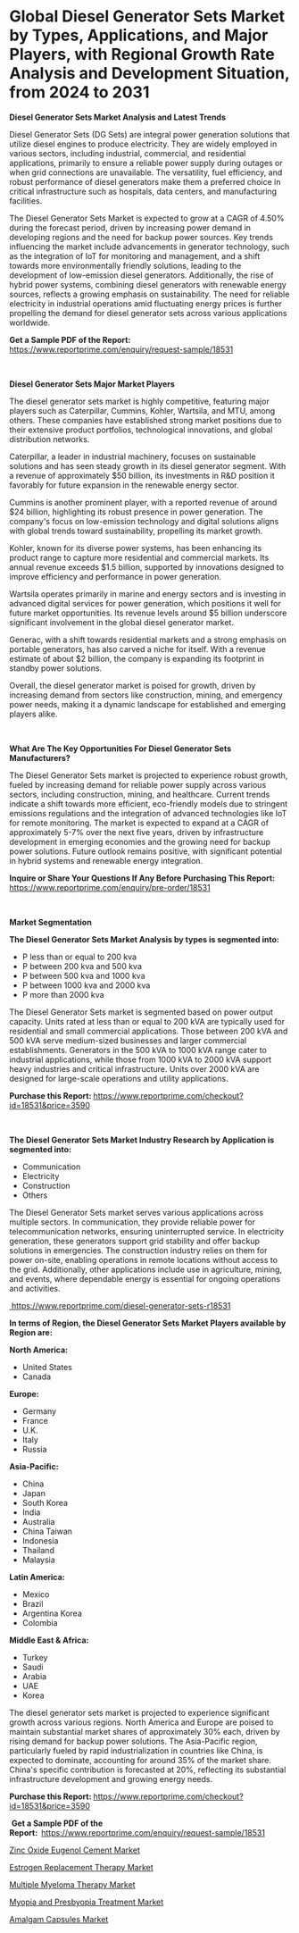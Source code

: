 <p><h1>Global Diesel Generator Sets Market by Types, Applications, and Major Players, with Regional Growth Rate Analysis and Development Situation, from 2024 to 2031</h1></p><p><strong>Diesel Generator Sets Market Analysis and Latest Trends</strong></p>
<p><p>Diesel Generator Sets (DG Sets) are integral power generation solutions that utilize diesel engines to produce electricity. They are widely employed in various sectors, including industrial, commercial, and residential applications, primarily to ensure a reliable power supply during outages or when grid connections are unavailable. The versatility, fuel efficiency, and robust performance of diesel generators make them a preferred choice in critical infrastructure such as hospitals, data centers, and manufacturing facilities.</p><p>The Diesel Generator Sets Market is expected to grow at a CAGR of 4.50% during the forecast period, driven by increasing power demand in developing regions and the need for backup power sources. Key trends influencing the market include advancements in generator technology, such as the integration of IoT for monitoring and management, and a shift towards more environmentally friendly solutions, leading to the development of low-emission diesel generators. Additionally, the rise of hybrid power systems, combining diesel generators with renewable energy sources, reflects a growing emphasis on sustainability. The need for reliable electricity in industrial operations amid fluctuating energy prices is further propelling the demand for diesel generator sets across various applications worldwide.</p></p>
<p><strong>Get a Sample PDF of the Report:&nbsp;</strong> <a href="https://www.reportprime.com/enquiry/request-sample/18531?utm_campaign=1159&utm_medium=2&utm_source=Github&utm_content=ia&utm_term=21112024&utm_id=diesel-generator-sets">https://www.reportprime.com/enquiry/request-sample/18531</a></p>
<p>&nbsp;</p>
<p><strong>Diesel Generator Sets Major Market Players</strong></p>
<p><p>The diesel generator sets market is highly competitive, featuring major players such as Caterpillar, Cummins, Kohler, Wartsila, and MTU, among others. These companies have established strong market positions due to their extensive product portfolios, technological innovations, and global distribution networks.</p><p>Caterpillar, a leader in industrial machinery, focuses on sustainable solutions and has seen steady growth in its diesel generator segment. With a revenue of approximately $50 billion, its investments in R&D position it favorably for future expansion in the renewable energy sector.</p><p>Cummins is another prominent player, with a reported revenue of around $24 billion, highlighting its robust presence in power generation. The company's focus on low-emission technology and digital solutions aligns with global trends toward sustainability, propelling its market growth.</p><p>Kohler, known for its diverse power systems, has been enhancing its product range to capture more residential and commercial markets. Its annual revenue exceeds $1.5 billion, supported by innovations designed to improve efficiency and performance in power generation.</p><p>Wartsila operates primarily in marine and energy sectors and is investing in advanced digital services for power generation, which positions it well for future market opportunities. Its revenue levels around $5 billion underscore significant involvement in the global diesel generator market.</p><p>Generac, with a shift towards residential markets and a strong emphasis on portable generators, has also carved a niche for itself. With a revenue estimate of about $2 billion, the company is expanding its footprint in standby power solutions.</p><p>Overall, the diesel generator market is poised for growth, driven by increasing demand from sectors like construction, mining, and emergency power needs, making it a dynamic landscape for established and emerging players alike.</p></p>
<p>&nbsp;</p>
<p><strong>What Are The Key Opportunities For Diesel Generator Sets Manufacturers?</strong></p>
<p><p>The Diesel Generator Sets market is projected to experience robust growth, fueled by increasing demand for reliable power supply across various sectors, including construction, mining, and healthcare. Current trends indicate a shift towards more efficient, eco-friendly models due to stringent emissions regulations and the integration of advanced technologies like IoT for remote monitoring. The market is expected to expand at a CAGR of approximately 5-7% over the next five years, driven by infrastructure development in emerging economies and the growing need for backup power solutions. Future outlook remains positive, with significant potential in hybrid systems and renewable energy integration.</p></p>
<p><strong>Inquire or Share Your Questions If Any Before Purchasing This Report:</strong> <a href="https://www.reportprime.com/enquiry/pre-order/18531?utm_campaign=1159&utm_medium=2&utm_source=Github&utm_content=ia&utm_term=21112024&utm_id=diesel-generator-sets">https://www.reportprime.com/enquiry/pre-order/18531</a></p>
<p>&nbsp;</p>
<p><strong>Market Segmentation</strong></p>
<p><strong>The Diesel Generator Sets Market Analysis by types is segmented into:</strong></p>
<p><ul><li>P less than or equal to 200 kva</li><li>P between 200 kva and 500 kva</li><li>P between 500 kva and 1000 kva</li><li>P between 1000 kva and 2000 kva</li><li>P more than 2000 kva</li></ul></p>
<p><p>The Diesel Generator Sets market is segmented based on power output capacity. Units rated at less than or equal to 200 kVA are typically used for residential and small commercial applications. Those between 200 kVA and 500 kVA serve medium-sized businesses and larger commercial establishments. Generators in the 500 kVA to 1000 kVA range cater to industrial applications, while those from 1000 kVA to 2000 kVA support heavy industries and critical infrastructure. Units over 2000 kVA are designed for large-scale operations and utility applications.</p></p>
<p><strong>Purchase this Report:&nbsp;</strong><a href="https://www.reportprime.com/checkout?id=18531&price=3590&utm_campaign=1159&utm_medium=2&utm_source=Github&utm_content=ia&utm_term=21112024&utm_id=diesel-generator-sets">https://www.reportprime.com/checkout?id=18531&price=3590</a></p>
<p>&nbsp;</p>
<p><strong>The Diesel Generator Sets Market Industry Research by Application is segmented into:</strong></p>
<p><ul><li>Communication</li><li>Electricity</li><li>Construction</li><li>Others</li></ul></p>
<p><p>The Diesel Generator Sets market serves various applications across multiple sectors. In communication, they provide reliable power for telecommunication networks, ensuring uninterrupted service. In electricity generation, these generators support grid stability and offer backup solutions in emergencies. The construction industry relies on them for power on-site, enabling operations in remote locations without access to the grid. Additionally, other applications include use in agriculture, mining, and events, where dependable energy is essential for ongoing operations and activities.</p></p>
<p><a href="https://www.reportprime.com/diesel-generator-sets-r18531?utm_campaign=1159&utm_medium=2&utm_source=Github&utm_content=ia&utm_term=21112024&utm_id=diesel-generator-sets">&nbsp;https://www.reportprime.com/diesel-generator-sets-r18531</a></p>
<p><strong>In terms of Region, the Diesel Generator Sets Market Players available by Region are:</strong></p>
<p>
    <p> <strong> North America: </strong>
        <ul>
            <li>United States</li>
            <li>Canada</li>
        </ul>
        </p> 
    <p> <strong> Europe: </strong>
        <ul>
            <li>Germany</li>
            <li>France</li>
            <li>U.K.</li>
            <li>Italy</li>
            <li>Russia</li>
        </ul>
        </p> 
    <p> <strong> Asia-Pacific: </strong>
        <ul>
            <li>China</li>
            <li>Japan</li>
            <li>South Korea</li>
            <li>India</li>
            <li>Australia</li>
            <li>China Taiwan</li>
            <li>Indonesia</li>
            <li>Thailand</li>
            <li>Malaysia</li>
        </ul>
        </p> 
    <p> <strong> Latin America: </strong>
        <ul>
            <li>Mexico</li>
            <li>Brazil</li>
            <li>Argentina Korea</li>
            <li>Colombia</li>
        </ul>
        </p> 
    <p> <strong> Middle East & Africa: </strong>
        <ul>
            <li>Turkey</li>
            <li>Saudi</li>
            <li>Arabia</li>
            <li>UAE</li>
            <li>Korea</li>
        </ul>
    </p>
    </p>
<p><p>The diesel generator sets market is projected to experience significant growth across various regions. North America and Europe are poised to maintain substantial market shares of approximately 30% each, driven by rising demand for backup power solutions. The Asia-Pacific region, particularly fueled by rapid industrialization in countries like China, is expected to dominate, accounting for around 35% of the market share. China's specific contribution is forecasted at 20%, reflecting its substantial infrastructure development and growing energy needs.</p></p>
<p><strong>Purchase this Report: </strong><a href="https://www.reportprime.com/checkout?id=18531&price=3590&utm_campaign=1159&utm_medium=2&utm_source=Github&utm_content=ia&utm_term=21112024&utm_id=diesel-generator-sets">https://www.reportprime.com/checkout?id=18531&price=3590</a></p>
<p>&nbsp;<strong>Get a Sample PDF of the Report:&nbsp;&nbsp;</strong><a href="https://www.reportprime.com/enquiry/request-sample/18531?utm_campaign=1159&utm_medium=2&utm_source=Github&utm_content=ia&utm_term=21112024&utm_id=diesel-generator-sets">https://www.reportprime.com/enquiry/request-sample/18531</a></p>
<p><strong></strong></p>
<p><p><a href="https://issuu.com/reportprime-2/docs/zinc-oxide-eugenol-cement-market-si_37b392ea92ebb1?utm_campaign=1159&utm_medium=2&utm_source=Github&utm_content=ia&utm_term=21112024&utm_id=diesel-generator-sets">Zinc Oxide Eugenol Cement Market</a></p><p><a href="https://www.linkedin.com/pulse/evolvingestrogen-replacement-therapy-marketdynamics-types-xvmfe?utm_campaign=1159&utm_medium=2&utm_source=Github&utm_content=ia&utm_term=21112024&utm_id=diesel-generator-sets">Estrogen Replacement Therapy Market</a></p><p><a href="https://www.linkedin.com/pulse/analyzing-multiple-myeloma-therapy-market-growth-revenue-n622e?utm_campaign=1159&utm_medium=2&utm_source=Github&utm_content=ia&utm_term=21112024&utm_id=diesel-generator-sets">Multiple Myeloma Therapy Market</a></p><p><a href="https://www.linkedin.com/pulse/myopia-presbyopia-treatment-market-trends-growth-outlook-ar9oe?utm_campaign=1159&utm_medium=2&utm_source=Github&utm_content=ia&utm_term=21112024&utm_id=diesel-generator-sets">Myopia and Presbyopia Treatment Market</a></p><p><a href="https://issuu.com/reportprime-2/docs/amalgam-capsules-market-size-2030.p_ae9da24fd1417a?utm_campaign=1159&utm_medium=2&utm_source=Github&utm_content=ia&utm_term=21112024&utm_id=diesel-generator-sets">Amalgam Capsules Market</a></p></p>